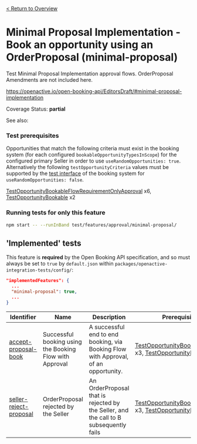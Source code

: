 [< Return to Overview](../../README.md)
# Minimal Proposal Implementation - Book an opportunity using an OrderProposal (minimal-proposal)

Test Minimal Proposal Implementation approval flows. OrderProposal Amendments are not included here.


https://openactive.io/open-booking-api/EditorsDraft/#minimal-proposal-implementation

Coverage Status: **partial**

See also: 
### Test prerequisites
Opportunities that match the following criteria must exist in the booking system (for each configured `bookableOpportunityTypesInScope`) for the configured primary Seller in order to use `useRandomOpportunities: true`. Alternatively the following `testOpportunityCriteria` values must be supported by the [test interface](https://openactive.io/test-interface/) of the booking system for `useRandomOpportunities: false`.

[TestOpportunityBookableFlowRequirementOnlyApproval](https://openactive.io/test-interface#TestOpportunityBookableFlowRequirementOnlyApproval) x6, [TestOpportunityBookable](https://openactive.io/test-interface#TestOpportunityBookable) x2


### Running tests for only this feature

```bash
npm start -- --runInBand test/features/approval/minimal-proposal/
```



## 'Implemented' tests

This feature is **required** by the Open Booking API specification, and so must always be set to `true` by `default.json` within `packages/openactive-integration-tests/config/`:

```json
"implementedFeatures": {
  ...
  "minimal-proposal": true,
  ...
}
```

| Identifier | Name | Description | Prerequisites per Opportunity Type |
|------------|------|-------------|---------------|
| [accept-proposal-book](./implemented/accept-proposal-book-test.js) | Successful booking using the Booking Flow with Approval | A successful end to end booking, via Booking Flow with Approval, of an opportunity. | [TestOpportunityBookableFlowRequirementOnlyApproval](https://openactive.io/test-interface#TestOpportunityBookableFlowRequirementOnlyApproval) x3, [TestOpportunityBookable](https://openactive.io/test-interface#TestOpportunityBookable) x1 |
| [seller-reject-proposal](./implemented/seller-reject-proposal-test.js) | OrderProposal rejected by the Seller | An OrderProposal that is rejected by the Seller, and the call to B subsequently fails | [TestOpportunityBookableFlowRequirementOnlyApproval](https://openactive.io/test-interface#TestOpportunityBookableFlowRequirementOnlyApproval) x3, [TestOpportunityBookable](https://openactive.io/test-interface#TestOpportunityBookable) x1 |


